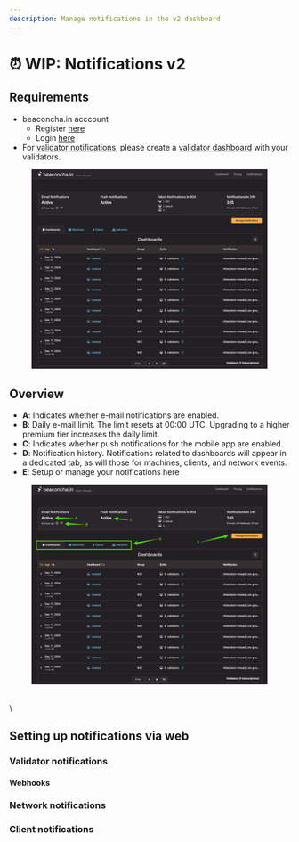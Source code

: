 ```yaml
---
description: Manage notifications in the v2 dashboard
---
```


# ⏰ WIP: Notifications v2

## Requirements

* beaconcha.in acccount&#x20;
  * Register [here](https://beaconcha.in/register)
  * Login [here](https://v2-beta-mainnet.beaconcha.in/login)
* For [validator notifications,](wip-notifications-v2.md#validator-notifications) please create a [validator dashboard](https://v2-beta-mainnet.beaconcha.in/dashboard) with your validators.

<figure><img src="../.gitbook/assets/image (226).png" alt=""><figcaption></figcaption></figure>



## Overview

* **A**: Indicates whether e-mail notifications are enabled.
* **B**: Daily e-mail limit. The limit resets at 00:00 UTC. Upgrading to a higher premium tier increases the daily limit.
* **C**: Indicates whether push notifications for the mobile app are enabled.
* **D**: Notification history. Notifications related to dashboards will appear in a dedicated tab, as will those for machines, clients, and network events.
* **E**: Setup or manage your notifications here

<figure><img src="../.gitbook/assets/image (230).png" alt=""><figcaption></figcaption></figure>

\
\




## Setting up notifications via web





### Validator notifications&#x20;



#### Webhooks







### Network notifications



### Client notifications





